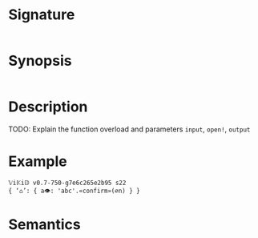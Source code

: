 # Signature
```vikid-signature
```

# Synopsis
```vikid-synopsis
```

# Description
TODO: Explain the function overload and parameters `input`, `open!`, `output`

# Example
```vikid-script
𝕍i𝕂i𝔻 v0.7-750-g7e6c265e2b95 s22
{ ‘⌂’: { a👁: 'abc'.«confirm»(∅n) } }
```




# Semantics

